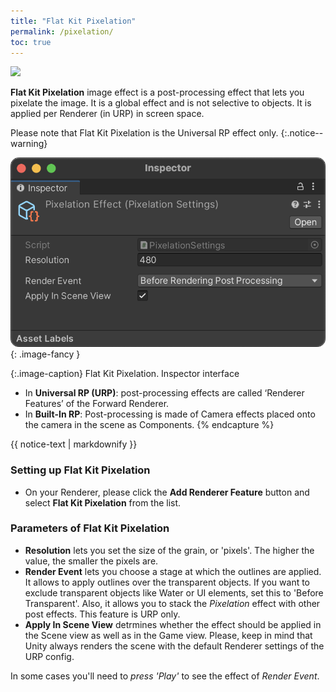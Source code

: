 ```yaml
---
title: "Flat Kit Pixelation"
permalink: /pixelation/
toc: true
---
```


![](/FlatKit_Manual_Images/flat-kit-pixelation-1.png)

**Flat Kit Pixelation** image effect is a post-processing effect that lets you pixelate the image. It is a global effect and is not selective to objects. It is applied per Renderer (in URP) in screen space.

Please note that Flat Kit Pixelation is the Universal RP effect only.
{:.notice--warning}

![Flat Kit Pixelation. Inspector interface](/FlatKit_Manual_Images/pixelation-image-effect-interface.png){: .image-fancy }

{:.image-caption}
Flat Kit Pixelation. Inspector interface

* In **Universal RP (URP)**: post-processing effects are called ‘Renderer Features’ of the Forward Renderer.
* In **Built-In RP**: Post-processing is made of Camera effects placed onto the camera in the scene as Components.
{% endcapture %}

<div class="notice--info">
  {{ notice-text | markdownify }}
</div>

### Setting up Flat Kit Pixelation

* On your Renderer, please click the **Add Renderer Feature** button and select **Flat Kit Pixelation** from the list.

### Parameters of Flat Kit Pixelation

* **Resolution** lets you set the size of the grain, or 'pixels'. The higher the value, the smaller the pixels are.
* **Render Event** lets you choose a stage at which the outlines are applied. It allows to apply outlines over the transparent objects. If you want to exclude transparent objects like Water or UI elements, set this to 'Before Transparent'. Also, it allows you to stack the _Pixelation_ effect with other post effects. This feature is URP only.
* **Apply In Scene View** detrmines whether the effect should be applied in the Scene view as well as in the Game view. Please, keep in mind that Unity always renders the scene with the default Renderer settings of the URP config.

In some cases you'll need to *press 'Play'* to see the effect of *Render Event*.

